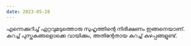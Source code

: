 ```yaml
---
date: 2023-05-28
---
```


എന്നെക്കുറിച്ച് ഏറ്റവുമടുത്തൊരു സുഹൃത്തിന്റെ നിരീക്ഷണം ഇങ്ങനെയാണ്.  
കുറച്ച് പുസ്തകങ്ങളൊക്കെ വായിക്കും, അതിന്റേതായ കുറച്ച് കുഴപ്പങ്ങളുണ്ട്.


